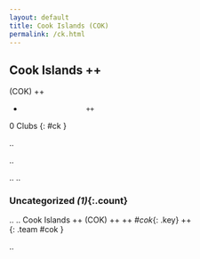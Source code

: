 ```yaml
---
layout: default
title: Cook Islands (COK)
permalink: /ck.html
---
```



## Cook Islands   ++
(COK)  ++
-                     ++
0 Clubs
{: #ck }


.. 




.. 




.. 
.. 


### Uncategorized _(1)_{:.count}


..
..
Cook Islands  ++
 (COK) ++
 ++
_#cok_{: .key} ++
<br>
{: .team #cok }




.. 
 
